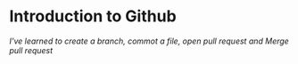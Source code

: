 # Introduction to Github


*I've learned to create a branch, commot a file, open pull request and Merge pull request*